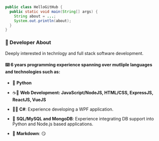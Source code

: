 ```Java
public class HelloGitHub {
  public static void main(String[] args) {
    String about = ...;
    System.out.println(about);
  }
}
```

### :scroll: Developer About

Deeply interested in technlogy and full stack software development.

#### :keyboard: 6 years programming experience spanning over mutliple languages and technologies such as:

- :snake: **Python**

- :coffee::scroll: **Web Development: JavaScript/NodeJS, HTML/CSS, ExpressJS, ReactJS, VueJS**

- :eyes::knife: **C#**: Experience developing a WPF application.

- :floppy_disk: **SQL/MySQL and MongoDB**: Experience integrating DB support into Python and Node.js based applications.

- :page_facing_up: **Markdown**: :smirk:
